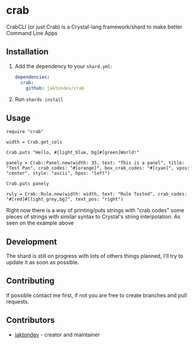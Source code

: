 # crab

CrabCLI (or just Crab) is a Crystal-lang framework/shard to make better Command Line Apps 

## Installation

1. Add the dependency to your `shard.yml`:

   ```yaml
   dependencies:
     crab:
       github: jaktondev/crab
   ```

2. Run `shards install`

## Usage

```crystal
require "crab"

width = Crab.get_cols

Crab.puts "Hello, #[light_blue, bg]#[green]World!"

panely = Crab::Panel.new(width: 35, text: "This is a panel", title: "Test Pan", crab_codes: "#[orange]", box_crab_codes: "#[cyan]", vpos: "center", style: "ascii", hpos: "left")

Crab.puts panely

ruly = Crab::Rule.new(width: width, text: "Rule Tested", crab_codes: "#[red]#[light_grey,bg]", text_pos: "right")
```

Right now there is a way of printing/puts strings with "crab codes" some pieces of strings with similar syntax to Crystal's string interpolation. As seen on the example above

## Development

The shard is still on progress with lots of others things planned, I'll try to update it as soon as possible.

## Contributing

If possible contact me first, if not you are free to create branches and pull requests.

## Contributors

- [jaktondev](https://github.com/jaktondev) - creator and maintainer

